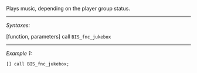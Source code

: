 Plays music, depending on the player group status.


---
*Syntaxes:*

[function, parameters] call `BIS_fnc_jukebox`

---
*Example 1:*

```sqf
[] call BIS_fnc_jukebox;
```